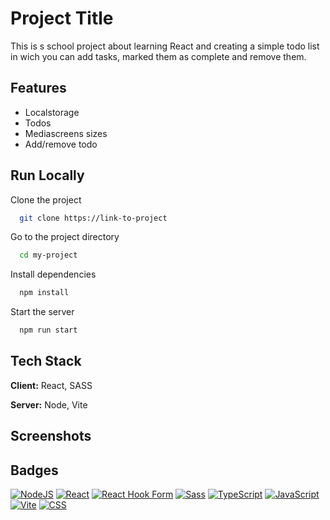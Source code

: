 
# Project Title

This is s school project about learning React and creating a simple todo list in wich you can add tasks, marked them as complete and remove them. 


## Features

- Localstorage
- Todos
- Mediascreens sizes
- Add/remove todo


## Run Locally

Clone the project

```bash
  git clone https://link-to-project
```

Go to the project directory

```bash
  cd my-project
```

Install dependencies

```bash
  npm install
```

Start the server

```bash
  npm run start
```


## Tech Stack

**Client:** React, SASS

**Server:** Node, Vite

## Screenshots






## Badges

[![NodeJS](https://img.shields.io/badge/Node.js-6DA55F?logo=node.js&logoColor=white)](#) [![React](https://img.shields.io/badge/React-%2320232a.svg?logo=react&logoColor=%2361DAFB)](#) [![React Hook Form](https://img.shields.io/badge/React%20Hook%20Form-EC5990?logo=reacthookform&logoColor=fff)](#) [![Sass](https://img.shields.io/badge/Sass-C69?logo=sass&logoColor=fff)](#) [![TypeScript](https://img.shields.io/badge/TypeScript-3178C6?logo=typescript&logoColor=fff)](#) [![JavaScript](https://img.shields.io/badge/JavaScript-F7DF1E?logo=javascript&logoColor=000)](#) [![Vite](https://img.shields.io/badge/Vite-646CFF?logo=vite&logoColor=fff)](#) [![CSS](https://img.shields.io/badge/CSS-639?logo=css&logoColor=fff)](#)




